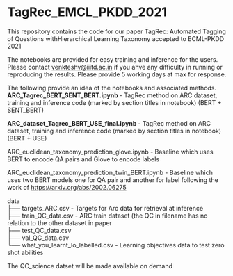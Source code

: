# TagRec_EMCL_PKDD_2021

This repository contains the code for our paper TagRec: Automated Tagging of Questions withHierarchical Learning Taxonomy  accepted to ECML-PKDD 2021

The notebooks are provided for easy training and inference for the users. Please contact venkteshv@iiitd.ac.in if you ahve any difficulty in running or 
reproducing the results. Please provide 5 working days at max for response.

The following provide an idea of the notebooks and associated methods. <br />
<b> ARC_Tagrec_BERT_SENT_BERT.ipynb </b> - TagRec method on ARC dataset, training and inference code (marked by section titles in notebook) (BERT + SENT_BERT) <br />

<b> ARC_dataset_Tagrec_BERT_USE_final.ipynb </b> - TagRec method on ARC dataset, training and inference code (marked by section titles in notebook) (BERT + USE)
<br />

ARC_euclidean_taxonomy_prediction_glove.ipynb - Baseline which uses BERT to encode QA pairs and Glove to encode labels <br />

ARC_euclidean_taxonomy_prediction_twin_BERT.ipynb - Baseline which uses two BERT models one for QA pair and another for label following the work of https://arxiv.org/abs/2002.06275 <br />


data <br />
   ├── targets_ARC.csv - Targets for Arc data for retrieval at inference <br />
   ├── train_QC_data.csv - ARC train dataset (the QC in filename has no relation to the other dataset in paper <br />
   ├── test_QC_data.csv <br />
   ├── val_QC_data.csv <br />
   └── what_you_learnt_lo_labelled.csv -  Learning objectives data to test zero shot abilities <br />
   
   The QC_science datset will be made available on demand
